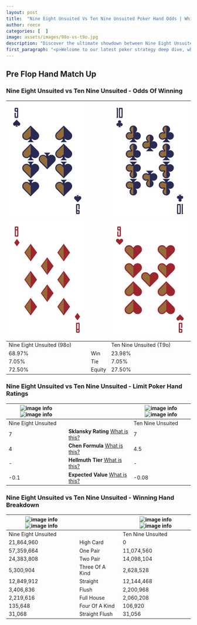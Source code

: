 ```yaml
---
layout: post
title:  "Nine Eight Unsuited Vs Ten Nine Unsuited Poker Hand Odds | Which Is The Better Hand In Poker? A Complete Guide"
author: reece
categories: [  ]
image: assets/images/98o-vs-t9o.jpg
description: "Discover the ultimate showdown between Nine Eight Unsuited and Ten Nine Unsuited in poker! Uncover the odds, strategies, and scenarios where one hand triumphs over the other. Get ready to up your poker game with this thrilling analysis."
first_paragraph: "<p>Welcome to our latest poker strategy deep dive, where we're pitting two distinct hands against each other in a high-stakes showdown: Nine Eight Unsuited vs Ten Nine Unsuited.</p><p>In the dynamic world of poker, every decision counts, and knowing which hand holds the upper hand is key to your success at the table.</p><p>In this article, we'll dissect these two hands, explore the scenarios where one dominates the other, and equip you with the knowledge to make strategic choices that can tip the odds in your favor.</p><p>Get ready to unravel the intriguing dynamics of these poker hands and elevate your game to new heights.</p>"
---
```




[comment]: # (sp0)

## Pre Flop Hand Match Up

<div class="table hand-ratings" markdown="1"> 



### Nine Eight Unsuited vs Ten Nine Unsuited - Odds Of Winning


    
| ![image info](assets/images/hand1/9.png) ![image info](assets/images/hand1/8o.png) |  | ![image info](assets/images/hand2/t.png) ![image info](assets/images/hand2/9o.png) |
| -------- | -------- | -------- |
| Nine Eight Unsuited (98o) |  | Ten Nine Unsuited (T9o) |
| 68.97% | Win | 23.98% |
| 7.05% | Tie | 7.05% |
| 72.50% | Equity | 27.50% |




[comment]: # (sp1)



### Nine Eight Unsuited vs Ten Nine Unsuited - Limit Poker Hand Ratings


    
| ![image info](https://www.riverpairs.com/assets/images/hand1/9.png) ![image info](https://www.riverpairs.com/assets/images/hand1/8o.png) |  | ![image info](https://www.riverpairs.com/assets/images/hand2/t.png) ![image info](https://www.riverpairs.com/assets/images/hand2/9o.png) |
| -------- | -------- | -------- |
| Nine Eight Unsuited |  | Ten Nine Unsuited |
| 7 | **Sklansky Rating** [What is this?](/sklansky-rating-explained) | 7 |
| 4 | **Chen Formula** [What is this?](/chen-formula-explained) | 4.5 |
| - | **Hellmuth Tier** [What is this?](/Hellmuth-tier-explained) | - |
| -0.1 | **Expected Value** [What is this?](/expected-value-explained) | -0.08 |




[comment]: # (sp2)



### Nine Eight Unsuited vs Ten Nine Unsuited - Winning Hand Breakdown


    
| ![image info](https://www.riverpairs.com/assets/images/hand1/9.png) ![image info](https://www.riverpairs.com/assets/images/hand1/8o.png) |  | ![image info](https://www.riverpairs.com/assets/images/hand2/t.png) ![image info](https://www.riverpairs.com/assets/images/hand2/9o.png) |
| -------- | -------- | -------- |
| Nine Eight Unsuited |  | Ten Nine Unsuited |
| 21,864,960 | High Card | 0 |
| 57,359,664 | One Pair | 11,074,560 |
| 24,383,808 | Two Pair | 14,098,104 |
| 5,300,904 | Three Of A Kind | 2,628,528 |
| 12,849,912 | Straight | 12,144,468 |
| 3,406,836 | Flush | 2,200,968 |
| 2,219,616 | Full House | 2,060,208 |
| 135,648 | Four Of A Kind | 106,920 |
| 31,068 | Straight Flush | 31,056 |




[comment]: # (sp3)



</div>

[comment]: # (sp4)



[comment]: # (sp5)

